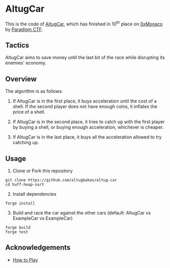 # AltugCar

This is the code of [AltugCar](/src/cars/AltugCar.sol), which has finished in 10<sup>th</sup> place on [0xMonaco](https://0xmonaco.ctf.paradigm.xyz/) by [Paradigm CTF](https://twitter.com/paradigm_ctf).

## Tactics

AltugCar aims to save money until the last bit of the race while disrupting its enemies' economy.

## Overview

The algorithm is as follows:

1. If AltugCar is in the first place, it buys acceleration until the cost of a shell. If the second player does not have enough coins, it inflates the price of a shell.

2. If AltugCar is in the second place, it tries to catch up with the first player by buying a shell, or buying enough acceleration, whichever is cheaper.

3. If AltugCar is in the last place, it buys all the acceleration allowed to try catching up.

## Usage

1. Clone or Fork this repository

```shell
git clone https://github.com/altugbakan/altug-car
cd huff-heap-sort
```

2. Install dependencies

```shell
forge install
```

3. Build and race the car against the other cars (default: AltugCar vs ExampleCar vs ExampleCar)

```shell
forge build
forge test
```

## Acknowledgements
- [How to Play](https://0xmonaco.ctf.paradigm.xyz/howtoplay)

